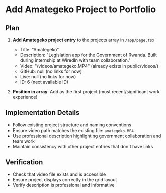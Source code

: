 # Add Amategeko Project to Portfolio

## Plan

1. **Add Amategeko project entry** to the projects array in `/app/page.tsx`
   - Title: "Amategeko"
   - Description: "Legislation app for the Government of Rwanda. Built during internship at WiredIn with team collaboration."
   - Video: "/videos/amategeko.MP4" (already exists in public/videos/)
   - GitHub: null (no links for now)
   - Live: null (no links for now)
   - ID: 6 (next available ID)

2. **Position in array**: Add as the first project (most recent/significant work experience)

## Implementation Details

- Follow existing project structure and naming conventions
- Ensure video path matches the existing file: `amategeko.MP4`
- Use professional description highlighting government collaboration and team work
- Maintain consistency with other project entries that don't have links

## Verification

- Check that video file exists and is accessible
- Ensure project displays correctly in the grid layout
- Verify description is professional and informative